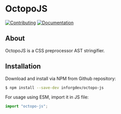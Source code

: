 # OctopoJS

<a href="CONTRIBUTING.md"><img src="https://img.shields.io/badge/Contributing-SEE CONTRIBUTING IN CONTRIBUTING.md-005c99?style=flat&amp;logo=" alt="Contributing"/></a> <a href="LICENSE.md"><img src="https://img.shields.io/badge/Documentation-undefined-993d00?style=flat&amp;logo=" alt="Documentation"/></a>

## About

OctopoJS is a CSS preprocessor AST stringifier.

## Installation

Download and install via NPM from Github repository:

```bash
$ npm install --save-dev inforgdev/octopo-js
```

For usage using ESM, import it in JS file:

```js
import "octopo-js";
```